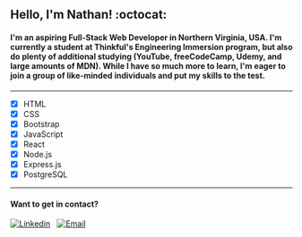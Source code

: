 ## **Hello, I'm Nathan!** :octocat:

#### I'm an aspiring Full-Stack Web Developer in Northern Virginia, USA. I'm currently a student at Thinkful's Engineering Immersion program, but also do plenty of additional studying (YouTube, freeCodeCamp, Udemy, and large amounts of MDN). While I have so much more to learn, I'm eager to join a group of like-minded individuals and put my skills to the test.


-------------------------------------

- [x] HTML        
- [x] CSS
- [x] Bootstrap  
- [x] JavaScript
- [x] React      
- [x] Node.js
- [x] Express.js 
- [x] PostgreSQL   

-------------------------------------

#### Want to get in contact? 

[![Linkedin](https://icons.iconarchive.com/icons/limav/flat-gradient-social/32/Linkedin-icon.png)](https://www.linkedin.com/in/nathanielhotchkiss/)
&nbsp;
[![Email](https://icons.iconarchive.com/icons/hopstarter/sleek-xp-basic/32/Mail-icon.png)](mailto:nathanielhotchkiss@gmail.com)
&nbsp;
